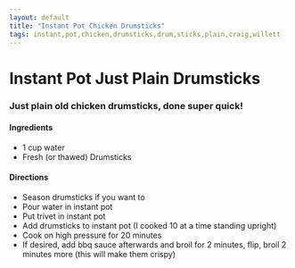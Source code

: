 ```yaml
---
layout: default
title: "Instant Pot Chicken Drumsticks"
tags: instant,pot,chicken,drumsticks,drum,sticks,plain,craig,willett
---
```

# Instant Pot Just Plain Drumsticks

### Just plain old chicken drumsticks, done super quick!

#### Ingredients
- 1 cup water
- Fresh (or thawed) Drumsticks

#### Directions
- Season drumsticks if you want to
- Pour water in instant pot
- Put trivet in instant pot
- Add drumsticks to instant pot (I cooked 10 at a time standing upright)
- Cook on high pressure for 20 minutes
- If desired, add bbq sauce afterwards and broil for 2 minutes, flip, broil 2 minutes more (this will make them crispy)
